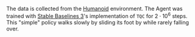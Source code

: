 The data is collected from the [Humanoid](https://gymnasium.farama.org/environments/mujoco/humanoid/) environment. The Agent was trained with [Stable Baselines 3](https://stable-baselines3.readthedocs.io/en/master/)'s implementation of `TQC` for $2 \cdot 10^6$ steps. This "simple" policy walks slowly by sliding its foot by while rarely falling over.